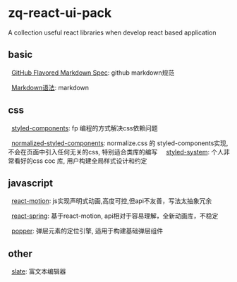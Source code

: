 # zq-react-ui-pack
A collection useful react libraries when develop react based application 

## basic
   [GitHub Flavored Markdown Spec](https://github.github.com/gfm/): github markdown规范
   
   
   [Markdown语法](https://guides.github.com/pdfs/markdown-cheatsheet-online.pdf): markdown

## css
   [styled-components](https://github.com/styled-components/styled-components): fp 编程的方式解决css依赖问题
  
   [normalized-styled-components](https://github.com/yldio/normalized-styled-components): normalize.css 的 styled-components实现, 不会在页面中引入任何无关的css, 特别适合类库的编写
   
   [styled-system](https://github.com/jxnblk/styled-system): 个人非常看好的css coc 库, 用户构建全局样式设计和约定
   
## javascript
   [react-motion](https://github.com/chenglou/react-motion): js实现声明式动画,高度可控,但api不友善，写法太抽象冗余
   
   [react-spring](https://github.com/drcmda/react-spring): 基于react-motion, api相对于容易理解，全新动画库，不稳定
   
   [popper](https://github.com/FezVrasta/popper.js): 弹层元素的定位引擎, 适用于构建基础弹层组件
   
## other
   [slate](https://github.com/ianstormtaylor/slate): 富文本编辑器

